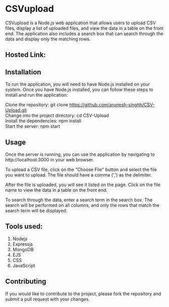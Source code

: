 # **CSVupload**
CSVupload is a Node.js web application that allows users to upload CSV files, display a list of uploaded files, and view the data in a table on the front end. The application also includes a search box that can search through the data and display only the matching rows.

## Hosted Link: 

## Installation
To run the application, you will need to have Node.js installed on your system. Once you have Node.js installed, you can follow these steps to install and run the application:

Clone the repository: git clone https://github.com/arunesh-singhh/CSV-Upload.git <br>
Change into the project directory: cd CSV-Upload <br>
Install the dependencies: npm install <br>
Start the server: npm start <br>

## Usage
Once the server is running, you can use the application by navigating to http://localhost:3000 in your web browser.

To upload a CSV file, click on the "Choose File" button and select the file you want to upload. The file should have a comma (',') as the delimiter.

After the file is uploaded, you will see it listed on the page. Click on the file name to view the data in a table on the front end.

To search through the data, enter a search term in the search box. The search will be performed on all columns, and only the rows that match the search term will be displayed.

## Tools used:
1. Nodejs <br/>
2. Expressjs <br/>
3. MongoDB <br/>
4. EJS <br/>
5. CSS <br/>
6. JavaScript <br/>

## Contributing
If you would like to contribute to the project, please fork the repository and submit a pull request with your changes.

